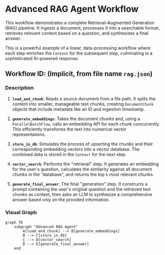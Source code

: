 # Advanced RAG Agent Workflow

This workflow demonstrates a complete Retrieval-Augmented Generation (RAG) pipeline. It ingests a document, processes it into a searchable format, retrieves relevant context based on a question, and synthesizes a final answer.

This is a powerful example of a linear, data-processing workflow where each step enriches the `Context` for the subsequent step, culminating in a sophisticated AI-powered response.

## Workflow ID: (Implicit, from file name `rag.json`)

### Description

1. **`load_and_chunk`**: Reads a source document from a file path. It splits the content into smaller, manageable text chunks, creating `DocumentChunk` objects that include metadata like an ID and ingestion timestamp.

2. **`generate_embeddings`**: Takes the document chunks and, using a `ParallelBatchFlow`, calls an embedding API for each chunk concurrently. This efficiently transforms the text into numerical vector representations.

3. **`store_in_db`**: Simulates the process of upserting the chunks and their corresponding embedding vectors into a vector database. The combined data is stored in the `Context` for the next step.

4. **`vector_search`**: Performs the "retrieval" step. It generates an embedding for the user's question, calculates the similarity against all document chunks in the "database", and returns the top `k` most relevant chunks.

5. **`generate_final_answer`**: The final "generation" step. It constructs a prompt containing the user's original question and the retrieved text chunks as context, then asks an LLM to synthesize a comprehensive answer based only on the provided information.

### Visual Graph

```mermaid
graph TD
    subgraph "Advanced RAG Agent"
        A[load_and_chunk] --> B[generate_embeddings]
        B --> C[store_in_db]
        C --> D[vector_search]
        D --> E[generate_final_answer]
    end
```
